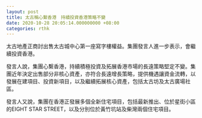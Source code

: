 ```yaml
---
layout: post
title: 太古稱心繫香港　持續投資香港策略不變
date: 2020-10-28 20:05:14.000000000 +08:00
categories: rthk
---
```


太古地產正商討出售太古城中心第一座寫字樓權益。集團發言人進一步表示，會繼續投資香港。

發言人說，集團心繫香港，持續積極投資及拓展香港市場的長遠策略堅定不變。集團近年決定出售部分非核心資產，亦符合長遠增長策略，提供機遇讓資金流轉，以發展在建項目、投資新項目，以及繼續拓展核心資產，包括太古坊及太古廣場社區。

發言人又說，集團在香港正發展多個全新住宅項目，包括最新推出、位於星街小區的EIGHT STAR STREET，以及分別位於黃竹坑站及柴灣兩個住宅項目。
